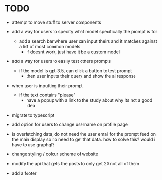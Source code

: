 # TODO

- attempt to move stuff to server components

- add a way for users to specify what model specifically the prompt is for

  - add a search bar where user can input theirs and it matches against a list of most common models
    - if doesnt work, just have it be a custom model

- add a way for users to easily test others prompts

  - if the model is gpt-3.5, can click a button to test prompt
    - then user inputs their query and show the ai response

- when user is inputting their prompt

  - if the text contains "please"
    - have a popup with a link to the study about why its not a good idea

- migrate to typescript

- add option for users to change username on profile page

- is overfetching data, do not need the user email for the prompt feed on the main display so no need to get that data. how to solve this? would i have to use graphql?

- change styling / colour scheme of website

- modify the api that gets the posts to only get 20 not all of them

- add a footer
